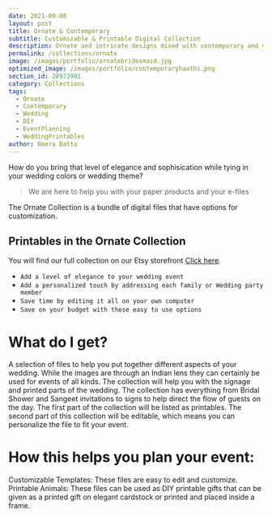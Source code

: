 ```yaml
---
date: 2021-09-08 
layout: post
title: Ornate & Contemporary
subtitle: Customizable & Printable Digital Collection
description: Ornate and intricate designs mixed with contemporary and modern stationary options. 
permalink: /collections/ornate
image: /images/portfolio/ornatebridesmaid.jpg
optimized_image: /images/portfolio/contemporaryhaathi.png
section_id: 28973991
category: Collections
tags:
  - Ornate
  - Contemporary
  - Wedding
  - DIY
  - EventPlanning
  - WeddingPrintables
author: Neera Datta
---
```


How do you bring that level of elegance and sophisication while tying in your wedding colors or wedding theme? 

> We are here to help you with your paper products and your e-files

The Ornate Collection is a bundle of digital files that have options for customization. 

## Printables in the Ornate Collection

You will find our full collection on our Etsy storefront [Click here](https://www.etsy.com/shop/TwoCupsOfChaa).

- `Add a level of elegance to your wedding event`
- `Add a personalized touch by addressing each family or Wedding party member`
- `Save time by editing it all on your own computer`
- `Save on your budget with these easy to use options`


# What do I get? 

A selection of files to help you put together different aspects of your wedding. While the images are through an Indian lens they can certainly be used for events of all kinds. The collection will help you with the signage and printed parts of the wedding. The collection has everything from Bridal Shower and Sangeet invitations to signs to help direct the flow of guests on the day. The first part of the collection will be listed as printables. The second part of this collection will be editable, which means you can personalize the file to fit your event.

# How this helps you plan your event:
Customizable Templates: These files are easy to edit and customize. 
Printable Animals: These files can be used as DIY printable gifts that can be given as a printed gift on elegant cardstock or printed and placed inside a frame. 














